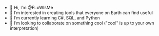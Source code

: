 - 👋 Hi, I’m @FLoWIsMe
- 👀 I’m interested in creating tools that everyone on Earth can find useful
- 🌱 I’m currently learning C#, SQL, and Python
- 💞️ I’m looking to collaborate on something cool ("cool" is up to your own interpretation)
